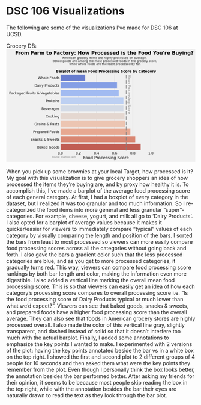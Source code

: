 # DSC 106 Visualizations
The following are some of the visualizations I've made for DSC 106 at UCSD.  
  
Grocery DB:  
![Barplot of mean Food Processing Score by category](/Grocery_DB/generalized_categories.png)

When you pick up some brownies at your local Target, how processed is it? My goal with this visualization is to give grocery shoppers an idea of how processed the items they’re buying are, and by proxy how healthy it is. To accomplish this, I’ve made a barplot of the average food processing score of each general category. At first, I had a boxplot of every category in the dataset, but I realized it was too granular and too much information. So I re-categorized the food items into more general and less granular “super”-categories. For example, cheese, yogurt, and milk all go to ‘Dairy Products’. I also opted for a barplot of average values because it makes it quicker/easier for viewers to immediately compare “typical” values of each category by visually comparing the length and position of the bars.
I sorted the bars from least to most processed so viewers can more easily compare food processing scores across all the categories without going back and forth. I also gave the bars a gradient color such that the less processed categories are blue, and as you get to more processed categories, it gradually turns red. This way, viewers can compare food processing score rankings by both bar length and color, making the information even more digestible. 
I also added a vertical line marking the overall mean food processing score. This is so that viewers can easily get an idea of how each category’s processing score compares to overall processing score i.e. “Is the food processing score of Dairy Products typical or much lower than what we’d expect?”.  Viewers can see that baked goods, snacks & sweets, and prepared foods have a higher food processing score than the overall average. They can also see that foods in American grocery stores are highly processed overall. I also made the color of this vertical line gray, slightly transparent, and dashed instead of solid so that it doesn’t interfere too much with the actual barplot. 
Finally, I added some annotations to emphasize the key points I wanted to make. I experimented with 2 versions of the plot: having the key points annotated beside the bar vs in a white box on the top right. I showed the first and second plot to 2 different groups of 4 people for 10 seconds and then asked them what were the key points they remember from the plot. Even though I personally think the box looks better, the annotation besides the bar performed better. After asking my friends for their opinion, it seems to be because most people skip reading the box in the top right, while with the annotation besides the bar their eyes are naturally drawn to read the text as they look through the bar plot. 


